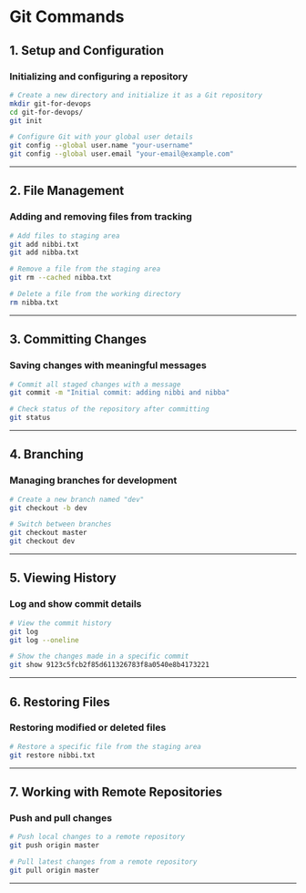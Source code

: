 
# Git Commands

## 1. **Setup and Configuration**
### Initializing and configuring a repository
```bash
# Create a new directory and initialize it as a Git repository
mkdir git-for-devops 
cd git-for-devops/
git init

# Configure Git with your global user details
git config --global user.name "your-username"
git config --global user.email "your-email@example.com"
```

---

## 2. **File Management**
### Adding and removing files from tracking
```bash
# Add files to staging area
git add nibbi.txt
git add nibba.txt

# Remove a file from the staging area
git rm --cached nibba.txt

# Delete a file from the working directory
rm nibba.txt
```

---

## 3. **Committing Changes**
### Saving changes with meaningful messages
```bash
# Commit all staged changes with a message
git commit -m "Initial commit: adding nibbi and nibba"

# Check status of the repository after committing
git status
```

---

## 4. **Branching**
### Managing branches for development
```bash
# Create a new branch named "dev"
git checkout -b dev

# Switch between branches
git checkout master
git checkout dev
```

---

## 5. **Viewing History**
### Log and show commit details
```bash
# View the commit history
git log
git log --oneline

# Show the changes made in a specific commit
git show 9123c5fcb2f85d611326783f8a0540e8b4173221
```

---

## 6. **Restoring Files**
### Restoring modified or deleted files
```bash
# Restore a specific file from the staging area
git restore nibbi.txt
```

---

## 7. **Working with Remote Repositories**
### Push and pull changes
```bash
# Push local changes to a remote repository
git push origin master

# Pull latest changes from a remote repository
git pull origin master
```

---

